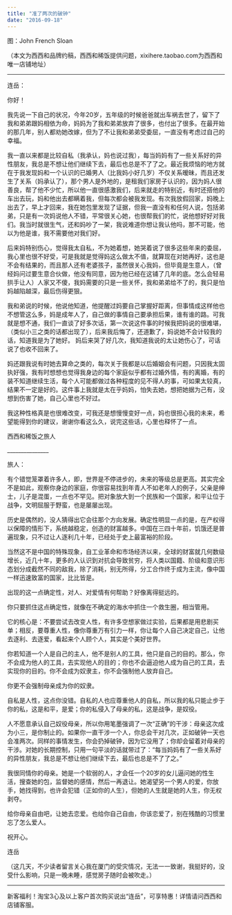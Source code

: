 ```yaml
---
title: "准了两次的破钟"
date: "2016-09-18"
---
```


图：John French Sloan

（本文为西西和品牌约稿，西西和稀饭提供问题，xixihere.taobao.com为西西和唯一店铺地址）

* * *

连岳：

你好！

我先说一下自己的状况，今年20岁，五年级的时候爸爸就出车祸去世了，留下了我和弟弟跟妈相依为命，妈妈为了我和弟弟放弃了很多，也付出了很多。在最开始的那几年，别人都劝她改嫁，但为了不让我和弟弟受委屈，一直没有考虑过自己的幸福。

我一直以来都是比较自私（我承认，妈也说过我），每当妈妈有了一些关系好的异性朋友，我总是不想让他们继续下去，最后也总是不了了之。最近我烦恼的地方就在于我发现妈和一个认识的已婚男人（比我妈小好几岁）不仅关系暧昧，而且还发生了关系（妈承认了），那个男人是外地的，是租我们家房子认识的，因为妈人很善良，帮了他不少忙，所以他一直很感激我们，后来就走的特别近，有时还搭他的车出去玩，妈和他出去都瞒着我，但每次都会被我发现。有次我放假回家，妈晚上出去了，早上才回来，我在她包里发现了证据，但我一直没有和任何人说，包括弟弟，只是有一次妈说他人不错，平常很关心她，也很帮我们的忙，说他想好好对我们。我当时就很生气，还和妈吵了一架，我说难道你想让我认他吗，那不可能，他以为他是谁，我不需要他对我们好。

后来妈特别伤心，觉得我太自私，不为她着想，她哭着说了很多这些年来的委屈，我心里也很不好受，可是我就是觉得妈这么做太不值，就算现在对她再好，这也是不会有结果的，而且那人还有老婆孩子，虽然很关心我妈，但毕竟是生意人，（曾经妈问过要生意合伙做，他没有同意，因为他已经在这铺了几年的底。怎么会轻易拱手让人）人家又不傻，我妈需要的只是一些关怀，我和弟弟给不了的，我只是怕妈越陷越深，最后伤得更狠。

我和弟说的时候，他说他知道，他提醒过妈要自己掌握好距离，但事情成这样他也不想管这么多，妈是成年人了，自己做的事情自己要承担后果，谁有谁的路。可我就是想不通，我们一直谈了好多次话，第一次说这件事的时候我把妈说的很难堪，（类似小三之类的话都出现了），后来我后悔了，还道歉了，妈说她不会计较我的话，知道我是为了她好。 妈后来哭了好几次，我知道我说的太让她伤心了，可话说了也收不回来了。

妈还跟我说有时她去算命之类的，每次关于我都是以后婚姻会有问题，只因我太固执好强，我有时想想也觉得我身边的每个家庭似乎都有过婚外情，有的离婚，有的装不知道继续生活，每个人可能都做过各种程度的见不得人的事，可如果太较真，结果不一定是好的。这件事上我就是太在乎妈妈，怕失去她，想把她据为己有，没想到伤害了她，自己心里也不好过。

我这种性格真是也很难改变，可我还是想慢慢变好一点，妈也很担心我的未来，希望能得到你的建议，谢谢你看这么久，说完这些话，心里也释怀了一点。

西西和稀饭之旅人

\_\_\_\_\_\_\_\_\_\_\_\_\_\_\_

旅人：

有个错觉笼罩着许多人，即，世界是不停进步的，未来的等级总是更高。其实完全不是如此，观察你身边的家庭，你很容易找到年青人不如老年人的例子，父亲是绅士，儿子是混蛋，一点也不罕见。把对象放大到一个民族和一个国家，和平让位于战争，文明屈服于野蛮，也是屡屡出现。

历史是偶然的，没人猜得出它会往那个方向发展。确定性明显一点的是，在产权得以保障的情形下，系统越稳定，创造的财富越多。中国在三四十年前，饥饿还是普遍现象，只不过让人逐利几十年，已经处于史上最富裕的阶段。

当然这不是中国的特殊现象，自工业革命和市场经济以来，全球的财富就几何数级增长，近几十年，更多的人认识到对抗会导致贫穷，将人类以国籍、阶级和意识形态划分成截然不同的敌我，除了消耗，别无所得，分工合作终于成为主流，像中国一样迅速致富的国家，比比皆是。

出现的这一点确定性，对人、对爱情有何帮助？好像离得挺远的。

你只要抓住这点确定性，就像在不确定的海水中抓住一个救生圈，相当管用。

它的核心是：不要尝试去改变人性，有许多空想家做过实验，后果都是用悲剧买单；相反，要尊重人性，像你尊重万有引力一样，你让每个人自己决定自己，让他去逐利、去逐爱，看起来个人顾个人，其实是个美好世界。

你若知道一个人是自己的主人，他不是别人的工具，他只是自己的目的。那么，你不会成为他人的工具，去实现他人的目的；你也不会逼迫他人成为自己的工具，去实现你的目的。你不会成为奴隶主，你不会强制他人放弃自己。

你更不会强制母亲成为你的奴隶。

自私是人性，这点你没错。自私的人也应尊重他人的自私，所以我的私只能止步于你的私，这是和平，是爱；你的私侵入了母亲的私，这是战争，是奴役。

人不愿意承认自己奴役母亲，所以你用笔墨强调了一次“正确”的干涉：母亲这次成为小三，是你制止的。如果你一直干涉一个人，你总会干对几次，正如破钟一天也会准两次。同样的事情发生，你会扔掉破钟，因为它没用了；你却会留着对母亲的干涉。对她的长期控制，只用一句平淡的话就带过了：“每当妈妈有了一些关系好的异性朋友，我总是不想让他们继续下去，最后也总是不了了之。”

我很同情你的母亲。她是一个软弱的人，才会任一个20岁的女儿逼问她的性生活，搜查她的包，监督她的感情，然后一再退让。她渴望另一个男人的爱，你放手，她找得到，也许会犯错（正如你的人生），但她的人生就是她的人生，你无权剥夺。

给你母亲自由吧，让她去恋爱。也给你自己自由，你该恋爱了，别在残酷的习惯里忘了怎么爱人。

祝开心。

连岳

（这几天，不少读者留言关心我在厦门的受灾情况，无法一一致谢，我挺好的，没受什么影响，只是一晚未睡，感觉房子随时会被吹走。）

* * *

新客福利！淘宝3心及以上客户首次购买说出“连岳”，可享特惠！详情请问西西和店铺客服。
